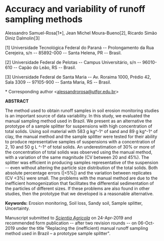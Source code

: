 # Accuracy and variability of runoff sampling methods

Alessandro Samuel-Rosa[1\*], Jean Michel Moura-Bueno[2], Ricardo Simão Diniz Dalmolin[3]

[1] Universidade Tecnológica Federal do Paraná -- Prolongamento da Rua Cerejeira, s/n -- 85892-000 -- Santa 
Helena, PR -- Brasil.

[2] Universidade Federal de Pelotas -- Campus Universitário, s/n -- 96010-610 -- Capão do Leão, RS -- Brasil.

[3] Universidade Federal de Santa Maria -- Av. Roraima 1000, Prédio 42, Sala 3309 -- 97105-900 -- Santa Maria,
RS -- Brasil.

\* Corresponding author <<alessandrorosa@utfpr.edu.br>>

__ABSTRACT__

The method used to obtain runoff samples in soil erosion monitoring studies is an important source of data 
variability. In this study, we evaluated the manual sampling method used in Brazil. We present as an
alternative the prototype of a sample splitter for suspensions with high concentration of total solids. Using
soil material with 583 g kg^-1^ of sand and 89 g kg^-1^ of clay, the manual method and the sample splitter were
tested for their ability to produce representative samples of suspensions with a concentration of 2, 10 and 50
g L ^-1^ of total solids. An underestimation of 30% or more of the concentration of total solids was observed
using the manual method, with a variation of the same magnitude (CV between 20 and 45%). The splitter was
efficient in producing samples representative of the suspension -- even without altering the particle size
distribution of the total solids. Both absolute percentage errors (|<5%|) and the variation between replicates
(CV <3%) were small. The problems with the manual method are due to the inefficient homogenization that
facilitates the differential sedimentation of the particles of different sizes. If these problems are also
found in other studies, then the prototype that we developed is a reasonable alternative.

__Keywords:__ Erosion monitoring, Soil loss, Sandy soil, Sample splitter, Uncertainty.

Manuscript submitted to [_Scientia Agricola_](sa) on 24-Apr-2019 and recommended form publication -- after two
revision rounds -- on 06-Oct-2019 under the title "Replacing the (inefficient) manual runoff sampling method
used in Brazil – a prototype sample splitter".

[sa]: http://www.scielo.br/scielo.php?script=sci_serial&pid=0103-9016&lng=en&nrm=iso
